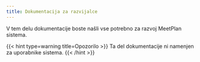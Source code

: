```yaml
---
title: Dokumentacija za razvijalce
---
```


V tem delu dokumentacije boste našli vse potrebno za razvoj MeetPlan sistema.

{{< hint type=warning title=Opozorilo >}}
Ta del dokumentacije ni namenjen za uporabnike sistema.
{{< /hint >}}
